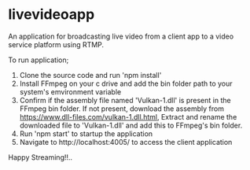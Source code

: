 # livevideoapp
An application for broadcasting live video from a client app to a video service platform using RTMP.

To run application;

1. Clone the source code and run 'npm install'
2. Install FFmpeg on your c drive and add the bin folder path to your system's emvironment variable
3. Confirm if the assembly file named 'Vulkan-1.dll' is present in the FFmpeg bin folder. If not present, download the assembly from https://www.dll-files.com/vulkan-1.dll.html, Extract and rename the downloaded file to 'Vulkan-1.dll' and add this to FFmpeg's bin folder.
4. Run 'npm start' to startup the application
5. Navigate to http://localhost:4005/ to access the client application

Happy Streaming!!..

